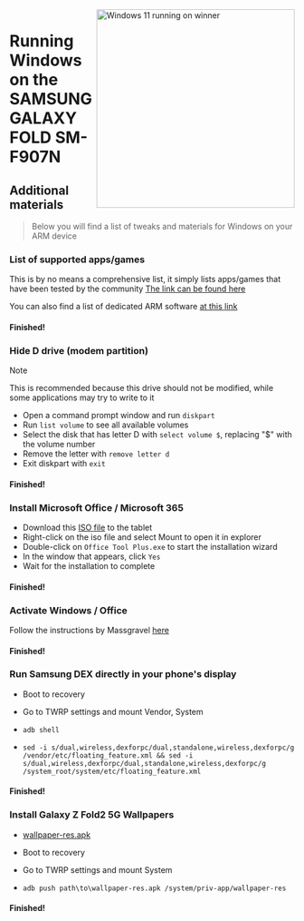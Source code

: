 <img align="right" src="https://github.com/n00b69/woa-winner/blob/main/winner.png" width="350" alt="Windows 11 running on winner">

# Running Windows on the SAMSUNG GALAXY FOLD SM-F907N

## Additional materials
> Below you will find a list of tweaks and materials for Windows on your ARM device

### List of supported apps/games
This is by no means a comprehensive list, it simply lists apps/games that have been tested by the community
[The link can be found here](https://docs.google.com/spreadsheets/d/1XYuoySgYQE0HL573sA-0RGMX7I4lt5rWJuQ8Z8yRJNY/edit?usp=drivesdk)

You can also find a list of dedicated ARM software [at this link](https://armrepo.ver.lt/)

#### Finished!

### Hide D drive (modem partition)
> [!NOTE]
> This is recommended because this drive should not be modified, while some applications may try to write to it

- Open a command prompt window and run ```diskpart```
- Run ```list volume``` to see all available volumes
- Select the disk that has letter D with ```select volume $```, replacing "$" with the volume number
- Remove the letter with ```remove letter d```
- Exit diskpart with ```exit```

#### Finished!

### Install Microsoft Office / Microsoft 365
- Download this [ISO file](https://mega.nz/file/hjAiSL4T#G7kOKpsUFpyL2UW9RQmY2e96urcQW5xZKdc7ciaNOy8) to the tablet
- Right-click on the iso file and select Mount to open it in explorer
- Double-click on ```Office Tool Plus.exe``` to start the installation wizard
- In the window that appears, click `Yes`
- Wait for the installation to complete

#### Finished!

### Activate Windows / Office
Follow the instructions by Massgravel [here](https://github.com/massgravel/Microsoft-Activation-Scripts)

#### Finished!

### Run Samsung DEX directly in your phone's display
- Boot to recovery

- Go to TWRP settings and mount Vendor, System

- ```adb shell```

- ```sed -i s/dual,wireless,dexforpc/dual,standalone,wireless,dexforpc/g /vendor/etc/floating_feature.xml && sed -i s/dual,wireless,dexforpc/dual,standalone,wireless,dexforpc/g /system_root/system/etc/floating_feature.xml```

#### Finished!


### Install Galaxy Z Fold2 5G Wallpapers
- [wallpaper-res.apk](https://drive.google.com/file/d/1HJGFBkITmZcYsTL-I19kHSGUviAizPr5/view?usp=sharing)

- Boot to recovery

- Go to TWRP settings and mount System

- ```adb push path\to\wallpaper-res.apk /system/priv-app/wallpaper-res```

#### Finished!






















